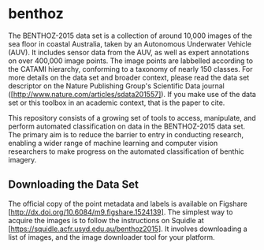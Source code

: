 # benthoz
The BENTHOZ-2015 data set is a collection of around 10,000 images of the sea floor in coastal Australia, taken by an Autonomous Underwater Vehicle (AUV). It includes sensor data from the AUV, as well as expert annotations on over 400,000 image points.
The image points are labbelled according to the CATAMI hierarchy, conforming to a taxonomy of nearly 150 classes.
For more details on the data set and broader context, please read the data set descriptor on the Nature Publishing Group's Scientific Data journal ([http://www.nature.com/articles/sdata201557]). If you make use of the data set or this toolbox in an academic context, that is the paper to cite.

This repository consists of a growing set of tools to access, manipulate, and perform automated classification on data in the BENTHOZ-2015 data set. The primary aim is to reduce the barrier to entry in conducting research, enabling a wider range of machine learning and computer vision researchers to make progress on the automated classification of benthic imagery.

## Downloading the Data Set
The official copy of the point metadata and labels is available on Figshare [http://dx.doi.org/10.6084/m9.figshare.1524139].
The simplest way to acquire the images is to follow the instructions on Squidle at [https://squidle.acfr.usyd.edu.au/benthoz2015]. It involves downloading a list of images, and the image downloader tool for your platform.